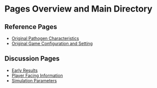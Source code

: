 # Pages Overview and Main Directory

## Reference Pages

- [Original Pathogen Characteristics](/docs/pages/originalCharacteristics.md)
- [Original Game Configuration and Setting]()

## Discussion Pages

- [Early Results](/docs/pages/earlyResults.md)
- [Player Facing Information](/docs/pages/playerFacingInfo.md)
- [Simulation Parameters](/docs/pages/simulationParameters.md)
